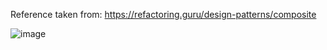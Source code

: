 Reference taken from: https://refactoring.guru/design-patterns/composite

![image](https://github.com/chayansharma7/Design_Patterns/assets/61390152/d2dadcb0-9b28-419f-8063-d6c454ee2e15)

